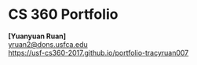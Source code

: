 # CS 360 Portfolio

**[Yuanyuan Ruan]**<br/>
<yruan2@dons.usfca.edu><br/>
<https://usf-cs360-2017.github.io/portfolio-tracyruan007>
